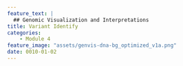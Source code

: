 ```yaml
---
feature_text: |
  ## Genomic Visualization and Interpretations
title: Variant Identify
categories:
    - Module 4
feature_image: "assets/genvis-dna-bg_optimized_v1a.png"
date: 0010-01-02
---
```

